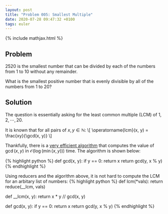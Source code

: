 ```yaml
---
layout: post
title: "Problem 005: Smallest Multiple"
date: 2020-07-28 09:47:32 +0100
tags: euler
---
```

{% include mathjax.html %}
## Problem
2520 is the smallest number that can be divided by each of the numbers from 1 to 10 without any remainder.

What is the smallest positive number that is evenly divisible by all of the numbers from 1 to 20?

## Solution
The question is essentially asking for the least common multiple (LCM) of $1, 2, \cdots, 20$. 

It is known that for all pairs of $x, y \in \mathbb{N}$:
\\\[ \operatorname{lcm}(x, y) = \frac{xy}{\gcd(x, y)} \\\]

Thankfully, there is a [very efficient algorithm](https://en.wikipedia.org/wiki/Euclidean_algorithm#Procedure) that computes the value of $\gcd(x, y)$ in $\mathcal{O}(\log(\min(x, y)))$ time. The algorithm is shown below:

{% highlight python %}
def gcd(x, y):
    if y == 0:
        return x
    return gcd(y, x % y)
{% endhighlight %}

Using reducers and the algorithm above, it is not hard to compute the LCM for an arbitary list of numbers:
{% highlight python %}
def lcm(*vals):
    return reduce(__lcm, vals)

def __lcm(x, y):
    return x * y // gcd(x, y)

def gcd(x, y):
    if y == 0:
        return x
    return gcd(y, x % y)
{% endhighlight %}
